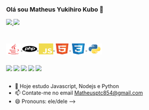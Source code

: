 ### Olá sou Matheus Yukihiro Kubo 👋

<div>
  <a href="https://github.com/yuhihiro">
  <img heigth="180em" src="https://github-readme-stats.vercel.app/api?username=yuhihiro&show_icons=true&theme=dracula&include_all_commits=true&count_private=true"/>
  <img heigth="180em" src="https://github-readme-stats.vercel.app/api/top-langs/?username=yuhihiro&layout=compact&langs_count=16&theme=dracula"/>
</div>

##

<div style="display: inline_block"><br>
  <img align="center" alt="Yuki-Ja" height="30" width="40" src="https://raw.githubusercontent.com/devicons/devicon/master/icons/java/java-plain.svg">
  <img align="center" alt="Yuki-Ja" height="30" width="40" src="https://raw.githubusercontent.com/devicons/devicon/master/icons/php/php-plain.svg">
  <img align="center" alt="Yuki-Ts" height="30" width="40" src="https://raw.githubusercontent.com/devicons/devicon/master/icons/javascript/javascript-plain.svg">
  <img align="center" alt="Yuki-HTML" height="30" width="40" src="https://raw.githubusercontent.com/devicons/devicon/master/icons/html5/html5-original.svg">
  <img align="center" alt="Yuki-CSS" height="30" width="40" src="https://raw.githubusercontent.com/devicons/devicon/master/icons/css3/css3-original.svg">
  <img align="center" alt="Yuki-Python" height="30" width="40" src="https://raw.githubusercontent.com/devicons/devicon/master/icons/python/python-original.svg">
 
  ##
 
  <div> 
  <a href="https://instagram.com/matheusyukihirokubo" target="_blank"><img src="https://img.shields.io/badge/-Instagram-%23E4405F?style=for-the-badge&logo=instagram&logoColor=white" target="_blank"></a>
 	<a href="https://www.twitch.tv/DrafodXD" target="_blank"><img src="https://img.shields.io/badge/Twitch-9146FF?style=for-the-badge&logo=twitch&logoColor=white" target="_blank"></a>
  <a href="https://discord.gg/yukihira" target="_blank"><img src="https://img.shields.io/badge/Discord-7289DA?style=for-the-badge&logo=discord&logoColor=white" target="_blank"></a> 
  <a href = "mailto:Matheusptc854@gmail.com"><img src="https://img.shields.io/badge/-Gmail-%23333?style=for-the-badge&logo=gmail&logoColor=white" target="_blank"></a>
  <a href="https://www.linkedin.com/in/matheus-yukihiro-45875016a" target="_blank"><img src="https://img.shields.io/badge/-LinkedIn-%230077B5?style=for-the-badge&logo=linkedin&logoColor=white" target="_blank"></a> 
</div>

##


  
- 🌱 Hoje estudo Javascript, Nodejs e Python
- 📫 Contate-me no email Matheusptc854@gmail.com
- 😄 Pronouns: ele/dele
-->

